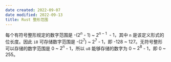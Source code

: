```yaml
---
date created: 2022-09-07
date modified: 2022-09-13
title: Rust 整形范围
---
```


每个有符号整形规定的数字范围是 -($2^n$ - 1) ~ $2^{n-1}$  - 1，其中 `n` 是该定义形式的位长度。因此 `i8` 可存储数字范围是 -($2^7$) ~ $2^7$ - 1，即 -128 ~ 127。无符号整形可以存储的数字范围是 0 ~ $2^n$ - 1，所以 `u8` 能够存储的数字为 0 ~ $2^8$ - 1，即 0 ~ 255。
